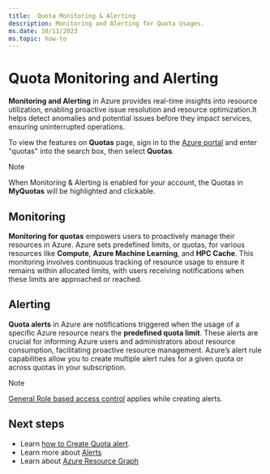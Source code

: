 ```yaml
---
title:  Quota Monitoring & Alerting
description: Monitoring and Alerting for Quota Usages.
ms.date: 10/11/2023
ms.topic: how-to
---
```


# Quota Monitoring and Alerting

**Monitoring and Alerting** in Azure provides real-time insights into resource utilization, enabling proactive issue resolution and resource optimization.It helps detect anomalies and potential issues before they impact services, ensuring uninterrupted operations. 

To view the features on **Quotas** page, sign in to the [Azure portal](https://portal.azure.com) and enter "quotas" into the search box, then select **Quotas**.

> [!NOTE]
> When Monitoring & Alerting is enabled for your account, the Quotas in **MyQuotas** will be highlighted and clickable. 

## Monitoring 

**Monitoring for quotas** empowers users to proactively manage their resources in Azure. Azure sets predefined limits, or quotas, for various resources like **Compute**, **Azure Machine Learning**, and **HPC Cache**. This monitoring involves continuous tracking of resource usage to ensure it remains within allocated limits, with users receiving notifications when these limits are approached or reached. 

## Alerting 

**Quota alerts** in Azure are notifications triggered when the usage of a specific Azure resource nears the **predefined quota limit**. These alerts are crucial for informing Azure users and administrators about resource consumption, facilitating proactive resource management. Azure’s alert rule capabilities allow you to create multiple alert rules for a given quota or across quotas in your subscription.  

> [!NOTE]
> [General Role based access control](../azure-monitor/alerts/alerts-overview.md#azure-role-based-access-control-for-alerts) applies while creating alerts.  


## Next steps

- Learn [how to Create Quota alert](how-to-guide-monitoring-alerting.md).
- Learn more about [Alerts](../azure-monitor/alerts/alerts-overview.md)
- Learn about [Azure Resource Graph](../governance/resource-graph/overview.md)

